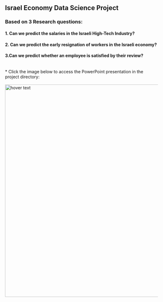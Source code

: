 ## Israel Economy Data Science Project
### Based on 3 Research questions:
#### 1. Can we predict the salaries in the Israeli High-Tech Industry?
#### 2. Can we predict the early resignation of workers in the Israeli economy?
#### 3.Can we predict whether an employee is satisfied by their review?
<br>
* Click the image below to access the PowerPoint presentation in the project directory: 
<br><br>
<a href="https://github.com/Idanref/Israel-Economy-Data-Science/blob/main/Israel-Economy-Presentation.pptx">
  <img src="https://user-images.githubusercontent.com/32392260/148949501-80720dca-90fd-49e5-8b03-d40854e7440e.png" width="700px" title="hover text">
</a>
